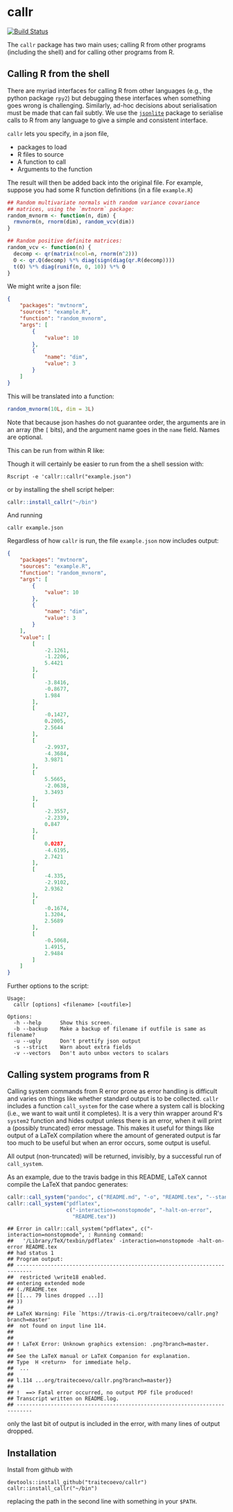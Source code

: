 # callr

[![Build Status](https://travis-ci.org/traitecoevo/callr.png?branch=master)](https://travis-ci.org/traitecoevo/callr)

The `callr` package has two main uses; calling R from other programs (including the shell) and for calling other programs from R.

## Calling R from the shell



There are myriad interfaces for calling R from other languages (e.g., the python package `rpy2`) but debugging these interfaces when something goes wrong is challenging.  Similarly, ad-hoc decisions about serialisation must be made that can fail subtly.  We use the [`jsonlite`](https://github.com/jeroenooms/jsonlite) package to serialise calls to R from any language to give a simple and consistent interface.

`callr` lets you specify, in a json file,

* packages to load
* R files to source
* A function to call
* Arguments to the function

The result will then be added back into the original file.  For example, suppose you had some R function definitions (in a file `example.R`)

```r
## Random multivariate normals with random variance covariance
## matrices, using the `mvtnorm` package:
random_mvnorm <- function(n, dim) {
  rmvnorm(n, rnorm(dim), random_vcv(dim))
}

## Random positive definite matrices:
random_vcv <- function(n) {
  decomp <- qr(matrix(ncol=n, rnorm(n^2)))
  O <- qr.Q(decomp) %*% diag(sign(diag(qr.R(decomp))))
  t(O) %*% diag(runif(n, 0, 10)) %*% O
}
```

We might write a json file:

```json
{
    "packages": "mvtnorm",
    "sources": "example.R",
    "function": "random_mvnorm",
    "args": [
        {
            "value": 10
        },
        {
            "name": "dim",
            "value": 3
        }
    ]
}
```

This will be translated into a function:

```r
random_mvnorm(10L, dim = 3L)
```

Note that because json hashes do not guarantee order, the arguments are in an array (the `[` bits), and the argument name goes in the `name` field.  Names are optional.

This can be run from within R like:


Though it will certainly be easier to run from the a shell session with:

```
Rscript -e 'callr::callr("example.json")
```

or by installing the shell script helper:

```r
callr::install_callr("~/bin")
```

And running

```
callr example.json
```

Regardless of how `callr` is run, the file `example.json` now includes output:

```json
{
    "packages": "mvtnorm",
    "sources": "example.R",
    "function": "random_mvnorm",
    "args": [
        {
            "value": 10
        },
        {
            "name": "dim",
            "value": 3
        }
    ],
    "value": [
        [
            -2.1261,
            -1.2206,
            5.4421
        ],
        [
            -3.8416,
            -0.8677,
            1.984
        ],
        [
            -0.1427,
            0.2005,
            2.5644
        ],
        [
            -2.9937,
            -4.3684,
            3.9871
        ],
        [
            5.5665,
            -2.0638,
            3.3493
        ],
        [
            -2.3557,
            -2.2339,
            0.847
        ],
        [
            0.0287,
            -4.6195,
            2.7421
        ],
        [
            -4.335,
            -2.9102,
            2.9362
        ],
        [
            -0.1674,
            1.3204,
            2.5689
        ],
        [
            -0.5068,
            1.4915,
            2.9484
        ]
    ]
}

```

Further options to the script:

```plain
Usage:
  callr [options] <filename> [<outfile>]

Options:
  -h --help      Show this screen.
  -b --backup    Make a backup of filename if outfile is same as filename?
  -u --ugly      Don't prettify json output
  -s --strict    Warn about extra fields
  -v --vectors   Don't auto unbox vectors to scalars
```



## Calling system programs from R

Calling system commands from R error prone as error handling is difficult and varies on things like whether standard output is to be collected.  `callr` includes a function `call_system` for the case where a system call is blocking (i.e., we want to wait until it completes).  It is a very thin wrapper around R's `system2` function and hides output unless there is an error, when it will print a (possibly truncated) error message.  This makes it useful for things like output of a LaTeX compilation where the amount of generated output is far too much to be useful but when an error occurs, some output is useful.

All output (non-truncated) will be returned, invisibly, by a successful run of `call_system`.

As an example, due to the travis badge in this README, LaTeX cannot compile the LaTeX that pandoc generates:


```r
callr::call_system("pandoc", c("README.md", "-o", "README.tex", "--standalone"))
callr::call_system("pdflatex",
                   c("-interaction=nonstopmode", "-halt-on-error",
                     "README.tex"))
```

```
## Error in callr::call_system("pdflatex", c("-interaction=nonstopmode", : Running command:
##   '/Library/TeX/texbin/pdflatex' -interaction=nonstopmode -halt-on-error README.tex
## had status 1
## Program output:
## ---------------------------------------------------------------------------
##  restricted \write18 enabled.
## entering extended mode
## (./README.tex
## [[... 79 lines dropped ...]]
## ))
##
## LaTeX Warning: File `https://travis-ci.org/traitecoevo/callr.png?branch=master'
##  not found on input line 114.
##
##
## ! LaTeX Error: Unknown graphics extension: .png?branch=master.
##
## See the LaTeX manual or LaTeX Companion for explanation.
## Type  H <return>  for immediate help.
##  ...
##
## l.114 ...org/traitecoevo/callr.png?branch=master}}
##
## !  ==> Fatal error occurred, no output PDF file produced!
## Transcript written on README.log.
## ---------------------------------------------------------------------------
```

only the last bit of output is included in the error, with many lines of output dropped.



## Installation

Install from github with

```
devtools::install_github("traitecoevo/callr")
callr::install_callr("~/bin")
```

replacing the path in the second line with something in your `$PATH`.
